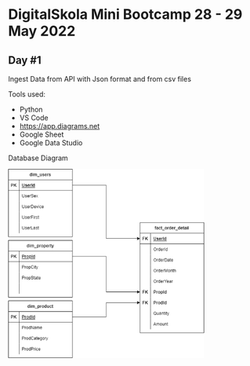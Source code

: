 # DigitalSkola Mini Bootcamp 28 - 29 May 2022

## Day #1

Ingest Data from API with Json format and from csv files

Tools used:
- Python
- VS Code
- https://app.diagrams.net
- Google Sheet
- Google Data Studio

Database Diagram

<img src="images/data_relation.png" width=400></img>

